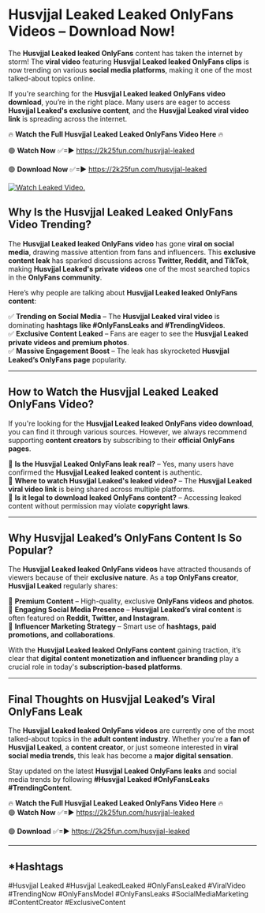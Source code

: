 # Husvjjal Leaked Leaked OnlyFans Videos – Download Now!

The **Husvjjal Leaked leaked OnlyFans** content has taken the internet by storm! The **viral video** featuring **Husvjjal Leaked leaked OnlyFans clips** is now trending on various **social media platforms**, making it one of the most talked-about topics online.  

If you're searching for the **Husvjjal Leaked leaked OnlyFans video download**, you’re in the right place. Many users are eager to access **Husvjjal Leaked's exclusive content**, and the **Husvjjal Leaked viral video link** is spreading across the internet.  

🔥 **Watch the Full Husvjjal Leaked Leaked OnlyFans Video Here** 🔥  

🟢 **Watch Now** ✅=► https://2k25fun.com/husvjjal-leaked

🟢 **Download Now** ✅=► https://2k25fun.com/husvjjal-leaked

[![Watch Leaked Video.](https://miro.medium.com/v2/resize:fit:828/format:webp/1*cilzJN44JGOrTw9NJCrNHA.gif "Watch Leaked Video")](https://2k25fun.com/husvjjal-leaked)

## **Why Is the Husvjjal Leaked Leaked OnlyFans Video Trending?**  

The **Husvjjal Leaked leaked OnlyFans video** has gone **viral on social media**, drawing massive attention from fans and influencers. This **exclusive content leak** has sparked discussions across **Twitter, Reddit, and TikTok**, making **Husvjjal Leaked's private videos** one of the most searched topics in the **OnlyFans community**.  

Here’s why people are talking about **Husvjjal Leaked leaked OnlyFans content**:  

✅ **Trending on Social Media** – The **Husvjjal Leaked viral video** is dominating **hashtags like #OnlyFansLeaks and #TrendingVideos**.  
✅ **Exclusive Content Leaked** – Fans are eager to see the **Husvjjal Leaked private videos and premium photos**.  
✅ **Massive Engagement Boost** – The leak has skyrocketed **Husvjjal Leaked’s OnlyFans page** popularity.  

---

## **How to Watch the Husvjjal Leaked Leaked OnlyFans Video?**  

If you're looking for the **Husvjjal Leaked leaked OnlyFans video download**, you can find it through various sources. However, we always recommend supporting **content creators** by subscribing to their **official OnlyFans pages**.  

🔹 **Is the Husvjjal Leaked OnlyFans leak real?** – Yes, many users have confirmed the **Husvjjal Leaked leaked content** is authentic.  
🔹 **Where to watch Husvjjal Leaked's leaked video?** – The **Husvjjal Leaked viral video link** is being shared across multiple platforms.  
🔹 **Is it legal to download leaked OnlyFans content?** – Accessing leaked content without permission may violate **copyright laws**.  

---

## **Why Husvjjal Leaked’s OnlyFans Content Is So Popular?**  

The **Husvjjal Leaked leaked OnlyFans videos** have attracted thousands of viewers because of their **exclusive nature**. As a **top OnlyFans creator**, **Husvjjal Leaked** regularly shares:  

📌 **Premium Content** – High-quality, exclusive **OnlyFans videos and photos**.  
📌 **Engaging Social Media Presence** – **Husvjjal Leaked’s viral content** is often featured on **Reddit, Twitter, and Instagram**.  
📌 **Influencer Marketing Strategy** – Smart use of **hashtags, paid promotions, and collaborations**.  

With the **Husvjjal Leaked leaked OnlyFans content** gaining traction, it’s clear that **digital content monetization and influencer branding** play a crucial role in today's **subscription-based platforms**.  

---

## **Final Thoughts on Husvjjal Leaked’s Viral OnlyFans Leak**  

The **Husvjjal Leaked leaked OnlyFans videos** are currently one of the most talked-about topics in the **adult content industry**. Whether you're a **fan of Husvjjal Leaked**, a **content creator**, or just someone interested in **viral social media trends**, this leak has become a **major digital sensation**.  

Stay updated on the latest **Husvjjal Leaked OnlyFans leaks** and social media trends by following **#Husvjjal Leaked #OnlyFansLeaks #TrendingContent**.  

🔥 **Watch the Full Husvjjal Leaked Leaked OnlyFans Video Here** 🔥  
🟢 **Watch Now** ✅=► https://2k25fun.com/husvjjal-leaked

🟢 **Download** ✅=► https://2k25fun.com/husvjjal-leaked

---

## *Hashtags
#Husvjjal Leaked #Husvjjal LeakedLeaked #OnlyFansLeaked #ViralVideo #TrendingNow #OnlyFansModel #OnlyFansLeaks #SocialMediaMarketing #ContentCreator #ExclusiveContent  